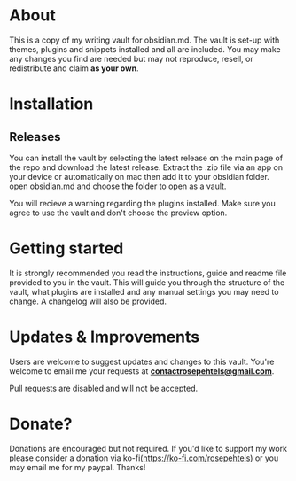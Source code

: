 # About
This is a copy of my writing vault for obsidian.md. The vault is set-up with themes, plugins and snippets installed and all are included. You may make any changes you find are needed but may not reproduce, resell, or redistribute and claim **as your own**. 

# Installation
## Releases
You can install the vault by selecting the latest release on the main page of the repo and download the latest release. 
Extract the .zip file via an app on your device or automatically on mac then add it to your obsidian folder. open obsidian.md and choose the folder to open as a vault. 

You will recieve a warning regarding the plugins installed. Make sure you agree to use the vault and don't choose the preview option. 

# Getting started
It is strongly recommended you read the instructions, guide and readme file provided to you in the vault. This will guide you through the structure of the vault, what plugins are installed and any manual settings you may need to change. A changelog will also be provided. 

# Updates & Improvements
Users are welcome to suggest updates and changes to this vault. You're welcome to email me your requests at **contactrosepehtels@gmail.com**.

Pull requests are disabled and will not be accepted. 

# Donate?
Donations are encouraged but not required. If you'd like to support my work please consider a donation via ko-fi(https://ko-fi.com/rosepehtels) or you may email me for my paypal. Thanks!
